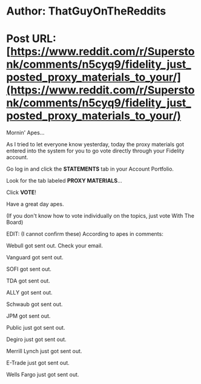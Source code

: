 # Author: ThatGuyOnTheReddits
# Post URL: [https://www.reddit.com/r/Superstonk/comments/n5cyq9/fidelity_just_posted_proxy_materials_to_your/](https://www.reddit.com/r/Superstonk/comments/n5cyq9/fidelity_just_posted_proxy_materials_to_your/)


Mornin' Apes...

As I tried to let everyone know yesterday, today the proxy materials got entered into the system for you to go vote directly through your Fidelity account.

Go log in and click the **STATEMENTS** tab in your Account Portfolio.

Look for the tab labeled **PROXY MATERIALS**...

Click **VOTE**!

Have a great day apes.

(If you don't know how to vote individually on the topics, just vote With The Board)

EDIT: (I cannot confirm these) According to apes in comments:

Webull got sent out. Check your email.

Vanguard got sent out.

SOFI got sent out.

TDA got sent out.

ALLY got sent out.

Schwaub got sent out.

JPM got sent out.

Public just got sent out.

Degiro just got sent out.

Merrill Lynch just got sent out.

E-Trade just got sent out.

Wells Fargo just got sent out.